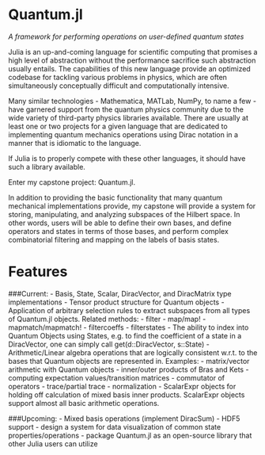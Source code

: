 # Quantum.jl
*A framework for performing operations on user-defined quantum states*

Julia is an up-and-coming language for scientific computing that promises a
high level of abstraction without the performance sacrifice such abstraction
usually entails. The capabilities of this new language provide an optimized
codebase for tackling various problems in physics, which are often
simultaneously conceptually difficult and computationally intensive.

Many similar technologies - Mathematica, MATLab, NumPy, to name a few - have
garnered support from the quantum physics community due to the wide variety of
third-party physics libraries available. There are usually at least one or two
projects for a given language that are dedicated to implementing quantum
mechanics operations using Dirac notation in a manner that is idiomatic to the
language.

If Julia is to properly compete with these other languages, it should have
such a library available.

Enter my capstone project: Quantum.jl.

In addition to providing the basic functionality that many quantum mechanical
implementations provide, my capstone will provide a system for storing,
manipulating, and analyzing subspaces of the Hilbert space. In other words,
users will be able to define their own bases, and define operators and
states in terms of those bases, and perform complex combinatorial filtering
and mapping on the labels of basis states.

Features
==========

###Current:
	- Basis, State, Scalar, DiracVector, and DiracMatrix type implementations
	- Tensor product structure for Quantum objects
	- Application of arbitrary selection rules to extract subspaces from all types of 
	  Quantum.jl objects. Related methods:
	  	- filter
	  	- map/map!
	  	- mapmatch/mapmatch!
	  	- filtercoeffs
	 	- filterstates
	- The ability to index into Quantum Objects using States, e.g. to find the coefficient
	  of a state in a DiracVector, one can simply call get(d::DiracVector, s::State) 
	- Arithmetic/Linear algebra operations that are logically consistent w.r.t. to the 
	  bases that Quantum objects are represented in. Examples: 
		- matrix/vector arithmetic with Quantum objects
		- inner/outer products of Bras and Kets
		- computing expectation values/transition matrices
		- commutator of operators
		- trace/partial trace
		- normalization
	- ScalarExpr objects for holding off calculation of mixed basis inner products. ScalarExpr
	  objects support almost all basic arithmetic operations.

###Upcoming:
	- Mixed basis operations (implement DiracSum)
	- HDF5 support
	- design a system for data visualization of common state properties/operations
	- package Quantum.jl as an open-source library that other Julia users can utilize